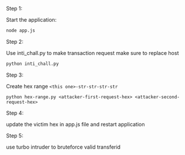Step 1:

Start the application:
```bash
node app.js
```

Step 2:

Use inti_chall.py to make transaction request make sure to replace host

```bash
python inti_chall.py
```

Step 3:

Create hex range `<this one>-str-str-str-str`

```
python hex-range.py <attacker-first-request-hex> <attacker-second-request-hex>
```

Step 4:

update the victim hex in app.js file and restart application

Step 5:

use turbo intruder to bruteforce valid transferid


